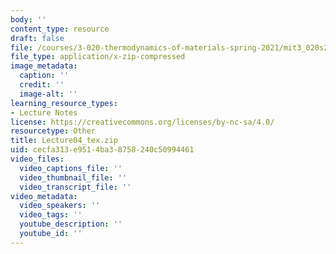 ```yaml
---
body: ''
content_type: resource
draft: false
file: /courses/3-020-thermodynamics-of-materials-spring-2021/mit3_020s21_lecture04_tex.zip
file_type: application/x-zip-compressed
image_metadata:
  caption: ''
  credit: ''
  image-alt: ''
learning_resource_types:
- Lecture Notes
license: https://creativecommons.org/licenses/by-nc-sa/4.0/
resourcetype: Other
title: Lecture04_tex.zip
uid: cecfa313-e951-4ba3-8758-240c50994461
video_files:
  video_captions_file: ''
  video_thumbnail_file: ''
  video_transcript_file: ''
video_metadata:
  video_speakers: ''
  video_tags: ''
  youtube_description: ''
  youtube_id: ''
---
```

